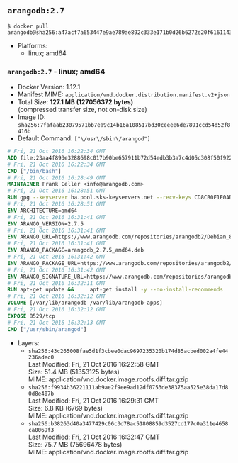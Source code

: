 ## `arangodb:2.7`

```console
$ docker pull arangodb@sha256:a47acf7a653447e9ae789ae892c333e171b0d26b6272e20f6161143fae8c07c1
```

-	Platforms:
	-	linux; amd64

### `arangodb:2.7` - linux; amd64

-	Docker Version: 1.12.1
-	Manifest MIME: `application/vnd.docker.distribution.manifest.v2+json`
-	Total Size: **127.1 MB (127056372 bytes)**  
	(compressed transfer size, not on-disk size)
-	Image ID: `sha256:7fafaab23079571bb7ea9c14b16a108517bd30ceeee6de7891ccd54d52f8416b`
-	Default Command: `["\/usr\/sbin\/arangod"]`

```dockerfile
# Fri, 21 Oct 2016 16:22:34 GMT
ADD file:23aa4f893e3288698c017b90be657911b72d54edb3b3a7c4d05c308f50f9228f in / 
# Fri, 21 Oct 2016 16:22:34 GMT
CMD ["/bin/bash"]
# Fri, 21 Oct 2016 16:28:49 GMT
MAINTAINER Frank Celler <info@arangodb.com>
# Fri, 21 Oct 2016 16:28:51 GMT
RUN gpg --keyserver ha.pool.sks-keyservers.net --recv-keys CD8CB0F1E0AD5B52E93F41E7EA93F5E56E751E9B
# Fri, 21 Oct 2016 16:28:51 GMT
ENV ARCHITECTURE=amd64
# Fri, 21 Oct 2016 16:31:41 GMT
ENV ARANGO_VERSION=2.7.5
# Fri, 21 Oct 2016 16:31:41 GMT
ENV ARANGO_URL=https://www.arangodb.com/repositories/arangodb2/Debian_8.0
# Fri, 21 Oct 2016 16:31:41 GMT
ENV ARANGO_PACKAGE=arangodb_2.7.5_amd64.deb
# Fri, 21 Oct 2016 16:31:42 GMT
ENV ARANGO_PACKAGE_URL=https://www.arangodb.com/repositories/arangodb2/Debian_8.0/amd64/arangodb_2.7.5_amd64.deb
# Fri, 21 Oct 2016 16:31:42 GMT
ENV ARANGO_SIGNATURE_URL=https://www.arangodb.com/repositories/arangodb2/Debian_8.0/amd64/arangodb_2.7.5_amd64.deb.asc
# Fri, 21 Oct 2016 16:32:11 GMT
RUN apt-get update &&     apt-get install -y --no-install-recommends         libgoogle-perftools4         ca-certificates         wget     &&     rm -rf /var/lib/apt/lists/* &&     wget ${ARANGO_SIGNATURE_URL} &&           wget ${ARANGO_PACKAGE_URL} &&             gpg --verify ${ARANGO_PACKAGE}.asc &&     dpkg -i ${ARANGO_PACKAGE} &&     sed -ri         -e 's!127\.0\.0\.1!0.0.0.0!g'         -e 's!^(file\s*=).*!\1 -!'         /etc/arangodb/arangod.conf     &&     apt-get purge -y --auto-remove ca-certificates wget &&     rm -f ${ARANGO_PACKAGE}*
# Fri, 21 Oct 2016 16:32:12 GMT
VOLUME [/var/lib/arangodb /var/lib/arangodb-apps]
# Fri, 21 Oct 2016 16:32:12 GMT
EXPOSE 8529/tcp
# Fri, 21 Oct 2016 16:32:13 GMT
CMD ["/usr/sbin/arangod"]
```

-	Layers:
	-	`sha256:43c265008fae5d1f3cbee0dac9697235320b174d85acbed002a4fe44236adec0`  
		Last Modified: Fri, 21 Oct 2016 16:22:58 GMT  
		Size: 51.4 MB (51353125 bytes)  
		MIME: application/vnd.docker.image.rootfs.diff.tar.gzip
	-	`sha256:f9934b36221111ab9ae2f9ee9ad12df0753de38375aa525e38da17d80d8e407b`  
		Last Modified: Fri, 21 Oct 2016 16:29:31 GMT  
		Size: 6.8 KB (6769 bytes)  
		MIME: application/vnd.docker.image.rootfs.diff.tar.gzip
	-	`sha256:b38263d40a3477429c06c3d78ac51808859d3527cd177c0a311e4658ca0069f3`  
		Last Modified: Fri, 21 Oct 2016 16:32:47 GMT  
		Size: 75.7 MB (75696478 bytes)  
		MIME: application/vnd.docker.image.rootfs.diff.tar.gzip
